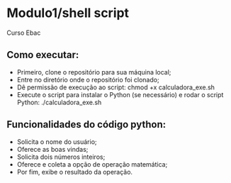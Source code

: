 # Modulo1/shell script
Curso Ebac
## Como executar:
- Primeiro, clone o repositório para sua máquina local;
- Entre no diretório onde o repositório foi clonado;
- Dê permissão de execução ao script: chmod +x calculadora_exe.sh
- Execute o script para instalar o Python (se necessário) e rodar o script Python: ./calculadora_exe.sh
## Funcionalidades do código python:
- Solicita o nome do usuário;
- Oferece as boas vindas;
- Solicita dois números inteiros;
- Oferece e coleta a opção de operação matemática;
- Por fim, exibe o resultado da operação.
